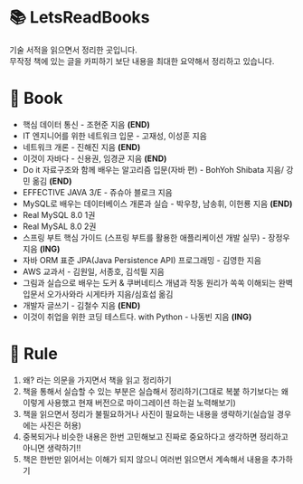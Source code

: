 # 📚 LetsReadBooks

기술 서적을 읽으면서 정리한 곳입니다.  
무작정 책에 있는 글을 카피하기 보단 내용을 최대한 요약해서 정리하고 있습니다.

# 📗 Book
- 핵심 데이터 통신 - 조현준 지음 **(END)**
- IT 엔지니어를 위한 네트워크 입문 - 고재성, 이성훈 지음
- 네트워크 개론 - 진해진 지음 **(END)**
- 이것이 자바다 - 신용권, 임경균 지음 **(END)**
- Do it 자료구조와 함께 배우는 알고리즘 입문(자바 편) - BohYoh Shibata 지음/ 강민 옮김 **(END)**
- EFFECTIVE JAVA 3/E - 쥬슈아 블로크 지음
- MySQL로 배우는 데이터베이스 개론과 실습 - 박우창, 남송휘, 이헌룡 지음 **(END)**
- Real MySQL 8.0 1권
- Real MySAL 8.0 2권
- 스프링 부트 핵심 가이드 (스프링 부트를 활용한 애플리케이션 개발 실무) - 장정우 지음 **(ING)**
- 자바 ORM 표준 JPA(Java Persistence API) 프로그래밍 - 김영한 지음
- AWS 교과서 - 김원일, 서종호, 김석필 지음
- 그림과 실습으로 배우는 도커 & 쿠버네티스 개념과 작동 원리가 쏙쏙 이해되는 완벽 입문서 오가사와라 시게타카 지음/심효섭 옮김
- 개발자 글쓰기 - 김철수 지음 **(END)**
- 이것이 취업을 위한 코딩 테스트다. with Python - 나동빈 지음 **(ING)**


# 📝 Rule

1. 왜? 라는 의문을 가지면서 책을 읽고 정리하기
2. 책을 통해서 실습할 수 있는 부분은 실습해서 정리하기(그대로 복붙 하기보다는 왜 이렇게 사용했고 현재 버전으로 마이그레이션 하는걸 노력해보기)
3. 책을 읽으면서 정리가 불필요하거나 사진이 필요하는 내용을 생략하기(실습일 경우에는 사진은 허용)
4. 중복되거나 비슷한 내용은 한번 고민해보고 진짜로 중요하다고 생각하면 정리하고 아니면 생략하기!!
5. 책은 한번만 읽어서는 이해가 되지 않으니 여러번 읽으면서 계속해서 내용을 추가하기
